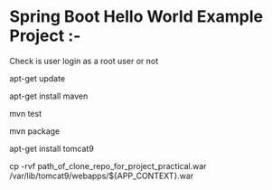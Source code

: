 # Spring Boot Hello World Example Project  :-

Check is user login as a root user or not

apt-get update 

apt-get install maven

mvn test

mvn package

apt-get install tomcat9 

cp -rvf path_of_clone_repo_for_project_practical.war /var/lib/tomcat9/webapps/${APP_CONTEXT}.war
